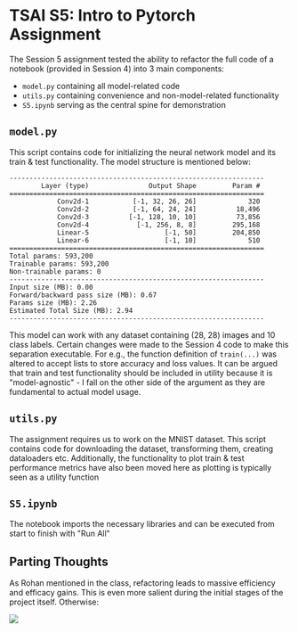 # TSAI S5: Intro to Pytorch Assignment

The Session 5 assignment tested the ability to refactor the full code of a notebook (provided in Session 4) into 3 main components:
- `model.py` containing all model-related code
- `utils.py` containing convenience and non-model-related functionality
- `S5.ipynb` serving as the central spine for demonstration

## `model.py`

This script contains code for initializing the neural network model and its train & test functionality. The model structure is mentioned below:

```
----------------------------------------------------------------
        Layer (type)               Output Shape         Param #
================================================================
            Conv2d-1           [-1, 32, 26, 26]             320
            Conv2d-2           [-1, 64, 24, 24]          18,496
            Conv2d-3          [-1, 128, 10, 10]          73,856
            Conv2d-4            [-1, 256, 8, 8]         295,168
            Linear-5                   [-1, 50]         204,850
            Linear-6                   [-1, 10]             510
================================================================
Total params: 593,200
Trainable params: 593,200
Non-trainable params: 0
----------------------------------------------------------------
Input size (MB): 0.00
Forward/backward pass size (MB): 0.67
Params size (MB): 2.26
Estimated Total Size (MB): 2.94
----------------------------------------------------------------
```

This model can work with any dataset containing (28, 28) images and 10 class labels. Certain changes were made to the Session 4 code to make this separation executable. For e.g., the function definition of `train(...)` was altered to accept lists to store accuracy and loss values. It can be argued that train and test functionality should be included in utility because it is "model-agnostic" - I fall on the other side of the argument as they are fundamental to actual model usage.

## `utils.py`

The assignment requires us to work on the MNIST dataset. This script contains code for downloading the dataset, transforming them, creating dataloaders etc. Additionally, the functionality to plot train & test performance metrics have also been moved here as plotting is typically seen as a utility function

## `S5.ipynb`

The notebook imports the necessary libraries and can be executed from start to finish with "Run All"

## Parting Thoughts

As Rohan mentioned in the class, refactoring leads to massive efficiency and efficacy gains. This is even more salient during the initial stages of the project itself. Otherwise:

![](https://giphy.com/gifs/season-1-netflix-stranger-things-l0MYOGb8rqLOug1gY)